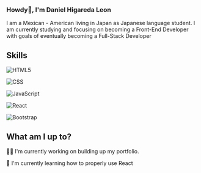### Howdy👋, I'm Daniel Higareda Leon

I am a Mexican - American living in Japan as Japanese language student. I am currently studying and focusing on becoming a Front-End Developer with goals of eventually becoming a Full-Stack Developer


## Skills

![HTML5](https://img.shields.io/badge/html5-%23E34F26.svg?style=for-the-badge&logo=html5&logoColor=white)

![CSS](https://img.shields.io/badge/CSS3-1572B6?style=for-the-badge&logo=css3&logoColor=white)

![JavaScript](https://img.shields.io/badge/javascript-%23323330.svg?style=for-the-badge&logo=javascript&logoColor=%23F7DF1E)

![React](https://img.shields.io/badge/react-%2320232a.svg?style=for-the-badge&logo=react&logoColor=%2361DAFB)

![Bootstrap](https://img.shields.io/badge/Bootstrap-563D7C?style=for-the-badge&logo=bootstrap&logoColor=white)


## What am I up to?

👩‍💻 I'm currently working on building up my portfolio.

🧠 I'm currently learning how to properly use React

